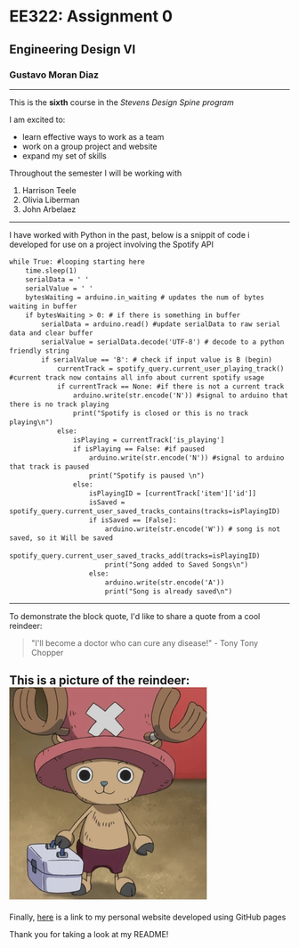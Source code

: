 # EE322: Assignment 0 
## Engineering Design VI
### Gustavo Moran Diaz
---
This is the **sixth** course in the *Stevens Design Spine program*   

I am excited to:
- learn effective ways to work as a team
- work on a group project and website
- expand my set of skills

Throughout the semester I will be working with 
1. Harrison Teele
2. Olivia Liberman
3. John Arbelaez
---
I have worked with Python in the past, below is a snippit of code i developed for use on a project involving the Spotify API
```
while True: #looping starting here
    time.sleep(1)
    serialData = ' '
    serialValue = ' '
    bytesWaiting = arduino.in_waiting # updates the num of bytes waiting in buffer
    if bytesWaiting > 0: # if there is something in buffer
        serialData = arduino.read() #update serialData to raw serial data and clear buffer
        serialValue = serialData.decode('UTF-8') # decode to a python friendly string
        if serialValue == 'B': # check if input value is B (begin)
            currentTrack = spotify_query.current_user_playing_track() #current track now contains all info about current spotify usage
            if currentTrack == None: #if there is not a current track
                arduino.write(str.encode('N')) #signal to arduino that there is no track playing
                print("Spotify is closed or this is no track playing\n")
            else:
                isPlaying = currentTrack['is_playing']
                if isPlaying == False: #if paused
                    arduino.write(str.encode('N')) #signal to arduino that track is paused
                    print("Spotify is paused \n")
                else:
                    isPlayingID = [currentTrack['item']['id']]
                    isSaved = spotify_query.current_user_saved_tracks_contains(tracks=isPlayingID)
                    if isSaved == [False]:
                        arduino.write(str.encode('W')) # song is not saved, so it Will be saved
                        spotify_query.current_user_saved_tracks_add(tracks=isPlayingID)
                        print("Song added to Saved Songs\n")
                    else:
                        arduino.write(str.encode('A'))
                        print("Song is already saved\n")
```
---
To demonstrate the block quote, I'd like to share a quote from a cool reindeer:   
> "I'll become a doctor who can cure any disease!" - Tony Tony Chopper

This is a picture of the reindeer:  
![Chopper](Resources/TonyTonyChopper.png) 
---
Finally, [here](https://gustavomorandiaz.github.io/) is a link to my personal website developed using GitHub pages

Thank you for taking a look at my README!
